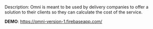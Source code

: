 Description: Omni is meant to be used by delivery companies to offer a solution to their clients so they can calculate the cost of the service.

**DEMO**: https://omni-version-1.firebaseapp.com/
